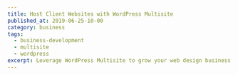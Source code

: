 ```yaml
---
title: Host Client Websites with WordPress Multisite
published_at: 2019-06-25-10-00
category: business
tags:
  - business-development
  - multisite
  - wordpress
excerpt: Leverage WordPress Multisite to grow your web design business and create recurring income through quick tips and methods.
---
```

